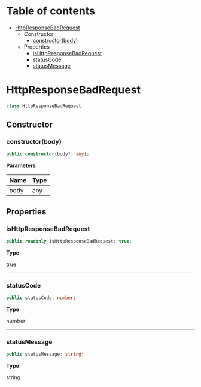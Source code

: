 # Table of contents

* [HttpResponseBadRequest][ClassDeclaration-12]
    * Constructor
        * [constructor(body)][Constructor-12]
    * Properties
        * [isHttpResponseBadRequest][PropertyDeclaration-23]
        * [statusCode][PropertyDeclaration-24]
        * [statusMessage][PropertyDeclaration-25]

# HttpResponseBadRequest

```typescript
class HttpResponseBadRequest
```
## Constructor

### constructor(body)

```typescript
public constructor(body?: any);
```

**Parameters**

| Name | Type |
| ---- | ---- |
| body | any  |

## Properties

### isHttpResponseBadRequest

```typescript
public readonly isHttpResponseBadRequest: true;
```

**Type**

true

----------

### statusCode

```typescript
public statusCode: number;
```

**Type**

number

----------

### statusMessage

```typescript
public statusMessage: string;
```

**Type**

string

[ClassDeclaration-12]: httpresponsebadrequest.md#httpresponsebadrequest
[Constructor-12]: httpresponsebadrequest.md#constructorbody
[PropertyDeclaration-23]: httpresponsebadrequest.md#ishttpresponsebadrequest
[PropertyDeclaration-24]: httpresponsebadrequest.md#statuscode
[PropertyDeclaration-25]: httpresponsebadrequest.md#statusmessage